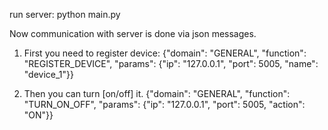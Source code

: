 
run server: python main.py

Now communication with server is done via json messages.

1. First you need to register device: 
{"domain": "GENERAL", "function": "REGISTER_DEVICE", "params": {"ip": "127.0.0.1", "port": 5005, "name": "device_1"}}

2. Then you can turn [on/off] it.
{"domain": "GENERAL", "function": "TURN_ON_OFF", "params": {"ip": "127.0.0.1", "port": 5005, "action": "ON"}}